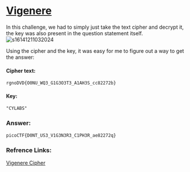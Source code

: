# <a href="https://play.picoctf.org/practice/challenge/316">Vigenere</a>

In this challenge, we had to simply just take the text cipher and decrypt it, the key was also present in the question statement itself.<br>
![s16141211032024](https://a.okmd.dev/md/672753ff2337b.png)

Using the cipher and the key, it was easy for me to figure out a way to get the answer:
#### Cipher text:
```
rgnoDVD{O0NU_WQ3_G1G3O3T3_A1AH3S_cc82272b}
```
#### Key:
```
"CYLABS"
```

### Answer:
```
picoCTF{D0NT_US3_V1G3N3R3_C1PH3R_ae82272q}
```

### Refrence Links:
<a href="https://www.dcode.fr/vigenere-cipher">Vigenere Cipher</a>

